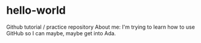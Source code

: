 # hello-world
Github tutorial / practice repository
About me: I'm trying to learn how to use GitHub so I can maybe, maybe get into Ada. 
